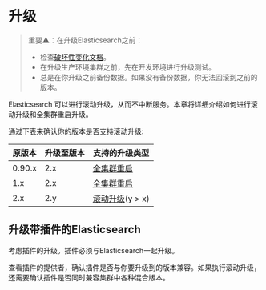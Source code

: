 # 升级

> 重要⚠️：在升级Elasticsearch之前：
> 
> * 检查[破坏性变化文档](/breaking-changes/README.md)。
> * 在升级生产环境集群之前，先在开发环境进行升级测试。
> * 总是在你升级之前备份数据。如果没有备份数据，你无法回滚到之前的版本。

Elasticsearch 可以进行滚动升级，从而不中断服务。本章将详细介绍如何进行滚动升级和全集群重启升级。

通过下表来确认你的版本是否支持滚动升级:

|原版本|升级至版本|支持的升级类型|
|---|---|---|
|0.90.x|2.x|[全集群重启](/setup/upgrading/full-cluster-restart-upgrade.md)|
|1.x|2.x|[全集群重启](/setup/upgrading/full-cluster-restart-upgrade.md)|
|2.x|2.y|[滚动升级](/setup/upgrading/rolling-upgrades.md)(y > x)|

## 升级带插件的Elasticsearch

考虑插件的升级。插件必须与Elasticsearch一起升级。

查看插件的提供者，确认插件是否与你要升级到的版本兼容。如果执行滚动升级，还需要确认插件是否同时兼容集群中各种混合版本。

